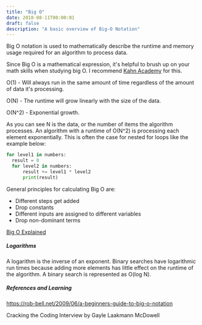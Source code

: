 ```yaml
---
title: "Big O"
date: 2018-08-11T00:00:01
draft: false
description: "A basic overview of Big-O Notation"
---
```




Big O notation is used to  mathematically describe the runtime and memory usage required for an algorithm to process data.



Since Big O is a mathematical expression, it's helpful to brush up on your math skills when studying big O. I recommend [Kahn Academy](https://www.khanacademy.org) for this. 

 

O(1) - Will always run in the same amount of time regardless of the amount of data it's processing. 

O(N) - The runtime will grow linearly with the size of the data.

O(N^2) - Exponential growth. 



As you can see N is the data, or the number of items the algorithm processes. An algorithm with a runtime of O(N^2) is processing each element exponentially. This is often the case for nested for loops like the example below: 

```python
for level1 in numbers:
  result = 0
  for level2 in numbers:
      result += level1 * level2
      print(result)
```



General principles for calculating Big  O are: 

* Different steps get added
* Drop constants
* Different inputs are assigned to different variables
* Drop non-dominant terms

[Big O Explained](https://www.youtube.com/watch?v=v4cd1O4zkGw)







##### Logarithms

A logarithm is the inverse of an exponent. Binary searches have logarithmic run times because adding more elements has little effect on the runtime of the algorithm.  A binary search is represented as O(log N). 





##### References and Learning

https://rob-bell.net/2009/06/a-beginners-guide-to-big-o-notation

Cracking the Coding Interview by Gayle Laakmann McDowell

